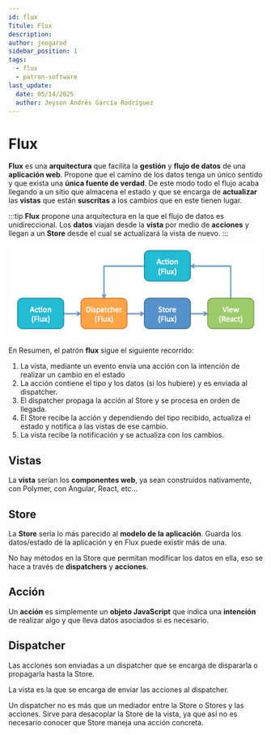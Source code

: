```yaml
---
id: flux
Titule: Flux
description: 
author: jeogarod
sidebar_position: 1
tags:
  - flux
  - patron-software
last_update:
  date: 05/14/2025
  author: Jeyson Andrés García Rodríguez
---
```


# Flux

**Flux** es una **arquitectura** que facilita la **gestión** y **flujo de datos** de una **aplicación web**. Propone que el camino de los datos tenga un único sentido y que exista una **única fuente de verdad**. De este modo todo el flujo acaba llegando a un sitio que almacena el estado y que se encarga de **actualizar** las **vistas** que están **suscritas** a los cambios que en este tienen lugar.

:::tip
**Flux** propone una arquitectura en la que el flujo de datos es unidireccional. Los **datos** viajan desde la **vista** por medio de **acciones** y llegan a un **Store** desde el cual se actualizará la vista de nuevo.
:::

![Arquitectura Flux](/docs/arquitectura/assets/flux.png)

En Resumen, el patrón **flux** sigue el siguiente recorrido:

1. La vista, mediante un evento envía una acción con la intención de realizar un cambio en el estado
2. La acción contiene el tipo y los datos (si los hubiere) y es enviada al dispatcher.
3. El dispatcher propaga la acción al Store y se procesa en orden de llegada.
4. El Store recibe la acción y dependiendo del tipo recibido, actualiza el estado y notifica a las vistas de ese cambio.
5. La vista recibe la notificación y se actualiza con los cambios.

## Vistas

La **vista** serían los **componentes web**, ya sean construidos nativamente, con Polymer, con Angular, React, etc...

## Store

La **Store** sería lo más parecido al **modelo de la aplicación**. Guarda los datos/estado de la aplicación y en Flux puede existir más de una.

No hay métodos en la Store que permitan modificar los datos en ella, eso se hace a través de **dispatchers** y **acciones**.

## Acción

Un **acción** es simplemente un **objeto JavaScript** que indica una **intención** de realizar algo y que lleva datos asociados si es necesario.

## Dispatcher

Las acciones son enviadas a un dispatcher que se encarga de dispararla o propagarla hasta la Store.

La vista es la que se encarga de enviar las acciones al dispatcher.

Un dispatcher no es más que un mediador entre la Store o Stores y las acciones. Sirve para desacoplar la Store de la vista, ya que así no es necesario conocer que Store maneja una acción concreta.